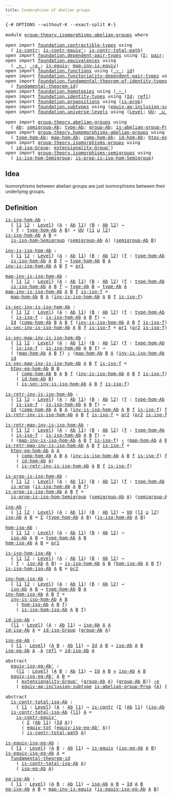```yaml
---
title: Isomorphisms of abelian groups
---
```


<pre class="Agda"><a id="56" class="Symbol">{-#</a> <a id="60" class="Keyword">OPTIONS</a> <a id="68" class="Pragma">--without-K</a> <a id="80" class="Pragma">--exact-split</a> <a id="94" class="Symbol">#-}</a>

<a id="99" class="Keyword">module</a> <a id="106" href="group-theory.isomorphisms-abelian-groups.html" class="Module">group-theory.isomorphisms-abelian-groups</a> <a id="147" class="Keyword">where</a>

<a id="154" class="Keyword">open</a> <a id="159" class="Keyword">import</a> <a id="166" href="foundation.contractible-types.html" class="Module">foundation.contractible-types</a> <a id="196" class="Keyword">using</a>
  <a id="204" class="Symbol">(</a> <a id="206" href="foundation-core.contractible-types.html#1006" class="Function">is-contr</a><a id="214" class="Symbol">;</a> <a id="216" href="foundation-core.contractible-types.html#3813" class="Function">is-contr-equiv&#39;</a><a id="231" class="Symbol">;</a> <a id="233" href="foundation-core.contractible-types.html#2046" class="Function">is-contr-total-path</a><a id="252" class="Symbol">)</a>
<a id="254" class="Keyword">open</a> <a id="259" class="Keyword">import</a> <a id="266" href="foundation.dependent-pair-types.html" class="Module">foundation.dependent-pair-types</a> <a id="298" class="Keyword">using</a> <a id="304" class="Symbol">(</a><a id="305" href="foundation-core.dependent-pair-types.html#515" class="Record">Σ</a><a id="306" class="Symbol">;</a> <a id="308" href="foundation-core.dependent-pair-types.html#588" class="InductiveConstructor">pair</a><a id="312" class="Symbol">;</a> <a id="314" href="foundation-core.dependent-pair-types.html#605" class="Field">pr1</a><a id="317" class="Symbol">;</a> <a id="319" href="foundation-core.dependent-pair-types.html#617" class="Field">pr2</a><a id="322" class="Symbol">)</a>
<a id="324" class="Keyword">open</a> <a id="329" class="Keyword">import</a> <a id="336" href="foundation.equivalences.html" class="Module">foundation.equivalences</a> <a id="360" class="Keyword">using</a>
  <a id="368" class="Symbol">(</a> <a id="370" href="foundation-core.equivalences.html#1621" class="Function Operator">_≃_</a><a id="373" class="Symbol">;</a> <a id="375" href="foundation-core.equivalences.html#7869" class="Function Operator">_∘e_</a><a id="379" class="Symbol">;</a> <a id="381" href="foundation-core.equivalences.html#1556" class="Function">is-equiv</a><a id="389" class="Symbol">;</a> <a id="391" href="foundation-core.equivalences.html#4187" class="Function">map-inv-is-equiv</a><a id="407" class="Symbol">)</a>
<a id="409" class="Keyword">open</a> <a id="414" class="Keyword">import</a> <a id="421" href="foundation.functions.html" class="Module">foundation.functions</a> <a id="442" class="Keyword">using</a> <a id="448" class="Symbol">(</a><a id="449" href="foundation-core.functions.html#420" class="Function Operator">_∘_</a><a id="452" class="Symbol">;</a> <a id="454" href="foundation-core.functions.html#322" class="Function">id</a><a id="456" class="Symbol">)</a>
<a id="458" class="Keyword">open</a> <a id="463" class="Keyword">import</a> <a id="470" href="foundation.functoriality-dependent-pair-types.html" class="Module">foundation.functoriality-dependent-pair-types</a> <a id="516" class="Keyword">using</a> <a id="522" class="Symbol">(</a><a id="523" href="foundation-core.functoriality-dependent-pair-types.html#7267" class="Function">equiv-tot</a><a id="532" class="Symbol">)</a>
<a id="534" class="Keyword">open</a> <a id="539" class="Keyword">import</a> <a id="546" href="foundation.fundamental-theorem-of-identity-types.html" class="Module">foundation.fundamental-theorem-of-identity-types</a> <a id="595" class="Keyword">using</a>
  <a id="603" class="Symbol">(</a> <a id="605" href="foundation-core.fundamental-theorem-of-identity-types.html#1894" class="Function">fundamental-theorem-id</a><a id="627" class="Symbol">)</a>
<a id="629" class="Keyword">open</a> <a id="634" class="Keyword">import</a> <a id="641" href="foundation.homotopies.html" class="Module">foundation.homotopies</a> <a id="663" class="Keyword">using</a> <a id="669" class="Symbol">(</a><a id="670" href="foundation-core.homotopies.html#1249" class="Function Operator">_~_</a><a id="673" class="Symbol">)</a>
<a id="675" class="Keyword">open</a> <a id="680" class="Keyword">import</a> <a id="687" href="foundation.identity-types.html" class="Module">foundation.identity-types</a> <a id="713" class="Keyword">using</a> <a id="719" class="Symbol">(</a><a id="720" href="foundation-core.identity-types.html#1767" class="Datatype">Id</a><a id="722" class="Symbol">;</a> <a id="724" href="foundation-core.identity-types.html#1820" class="InductiveConstructor">refl</a><a id="728" class="Symbol">)</a>
<a id="730" class="Keyword">open</a> <a id="735" class="Keyword">import</a> <a id="742" href="foundation.propositions.html" class="Module">foundation.propositions</a> <a id="766" class="Keyword">using</a> <a id="772" class="Symbol">(</a><a id="773" href="foundation-core.propositions.html#1309" class="Function">is-prop</a><a id="780" class="Symbol">)</a>
<a id="782" class="Keyword">open</a> <a id="787" class="Keyword">import</a> <a id="794" href="foundation.subtypes.html" class="Module">foundation.subtypes</a> <a id="814" class="Keyword">using</a> <a id="820" class="Symbol">(</a><a id="821" href="foundation-core.subtypes.html#4122" class="Function">equiv-ap-inclusion-subtype</a><a id="847" class="Symbol">)</a>
<a id="849" class="Keyword">open</a> <a id="854" class="Keyword">import</a> <a id="861" href="foundation.universe-levels.html" class="Module">foundation.universe-levels</a> <a id="888" class="Keyword">using</a> <a id="894" class="Symbol">(</a><a id="895" href="Agda.Primitive.html#597" class="Postulate">Level</a><a id="900" class="Symbol">;</a> <a id="902" href="foundation-core.universe-levels.html#235" class="Primitive">UU</a><a id="904" class="Symbol">;</a> <a id="906" href="Agda.Primitive.html#810" class="Primitive Operator">_⊔_</a><a id="909" class="Symbol">)</a>

<a id="912" class="Keyword">open</a> <a id="917" class="Keyword">import</a> <a id="924" href="group-theory.abelian-groups.html" class="Module">group-theory.abelian-groups</a> <a id="952" class="Keyword">using</a>
  <a id="960" class="Symbol">(</a> <a id="962" href="group-theory.abelian-groups.html#2476" class="Function">Ab</a><a id="964" class="Symbol">;</a> <a id="966" href="group-theory.abelian-groups.html#3610" class="Function">semigroup-Ab</a><a id="978" class="Symbol">;</a> <a id="980" href="group-theory.abelian-groups.html#2690" class="Function">type-Ab</a><a id="987" class="Symbol">;</a> <a id="989" href="group-theory.abelian-groups.html#2544" class="Function">group-Ab</a><a id="997" class="Symbol">;</a> <a id="999" href="group-theory.abelian-groups.html#1971" class="Function">is-abelian-group-Prop</a><a id="1020" class="Symbol">)</a>
<a id="1022" class="Keyword">open</a> <a id="1027" class="Keyword">import</a> <a id="1034" href="group-theory.homomorphisms-abelian-groups.html" class="Module">group-theory.homomorphisms-abelian-groups</a> <a id="1076" class="Keyword">using</a>
  <a id="1084" class="Symbol">(</a> <a id="1086" href="group-theory.homomorphisms-abelian-groups.html#1796" class="Function">type-hom-Ab</a><a id="1097" class="Symbol">;</a> <a id="1099" href="group-theory.homomorphisms-abelian-groups.html#1883" class="Function">map-hom-Ab</a><a id="1109" class="Symbol">;</a> <a id="1111" href="group-theory.homomorphisms-abelian-groups.html#4329" class="Function">comp-hom-Ab</a><a id="1122" class="Symbol">;</a> <a id="1124" href="group-theory.homomorphisms-abelian-groups.html#4173" class="Function">id-hom-Ab</a><a id="1133" class="Symbol">;</a> <a id="1135" href="group-theory.homomorphisms-abelian-groups.html#3176" class="Function">htpy-eq-hom-Ab</a><a id="1149" class="Symbol">)</a>
<a id="1151" class="Keyword">open</a> <a id="1156" class="Keyword">import</a> <a id="1163" href="group-theory.isomorphisms-groups.html" class="Module">group-theory.isomorphisms-groups</a> <a id="1196" class="Keyword">using</a>
  <a id="1204" class="Symbol">(</a> <a id="1206" href="group-theory.isomorphisms-groups.html#2660" class="Function">id-iso-Group</a><a id="1218" class="Symbol">;</a> <a id="1220" href="group-theory.isomorphisms-groups.html#3049" class="Function">extensionality-Group&#39;</a><a id="1241" class="Symbol">)</a>
<a id="1243" class="Keyword">open</a> <a id="1248" class="Keyword">import</a> <a id="1255" href="group-theory.isomorphisms-semigroups.html" class="Module">group-theory.isomorphisms-semigroups</a> <a id="1292" class="Keyword">using</a>
  <a id="1300" class="Symbol">(</a> <a id="1302" href="group-theory.isomorphisms-semigroups.html#1996" class="Function">is-iso-hom-Semigroup</a><a id="1322" class="Symbol">;</a> <a id="1324" href="group-theory.isomorphisms-semigroups.html#3633" class="Function">is-prop-is-iso-hom-Semigroup</a><a id="1352" class="Symbol">)</a>
</pre>
## Idea

Isomorphisms between abelian groups are just isomorphisms between their underlying groups.

## Definition

<pre class="Agda"><a id="is-iso-hom-Ab"></a><a id="1483" href="group-theory.isomorphisms-abelian-groups.html#1483" class="Function">is-iso-hom-Ab</a> <a id="1497" class="Symbol">:</a>
  <a id="1501" class="Symbol">{</a> <a id="1503" href="group-theory.isomorphisms-abelian-groups.html#1503" class="Bound">l1</a> <a id="1506" href="group-theory.isomorphisms-abelian-groups.html#1506" class="Bound">l2</a> <a id="1509" class="Symbol">:</a> <a id="1511" href="Agda.Primitive.html#597" class="Postulate">Level</a><a id="1516" class="Symbol">}</a> <a id="1518" class="Symbol">(</a><a id="1519" href="group-theory.isomorphisms-abelian-groups.html#1519" class="Bound">A</a> <a id="1521" class="Symbol">:</a> <a id="1523" href="group-theory.abelian-groups.html#2476" class="Function">Ab</a> <a id="1526" href="group-theory.isomorphisms-abelian-groups.html#1503" class="Bound">l1</a><a id="1528" class="Symbol">)</a> <a id="1530" class="Symbol">(</a><a id="1531" href="group-theory.isomorphisms-abelian-groups.html#1531" class="Bound">B</a> <a id="1533" class="Symbol">:</a> <a id="1535" href="group-theory.abelian-groups.html#2476" class="Function">Ab</a> <a id="1538" href="group-theory.isomorphisms-abelian-groups.html#1506" class="Bound">l2</a><a id="1540" class="Symbol">)</a> <a id="1542" class="Symbol">→</a>
  <a id="1546" class="Symbol">(</a> <a id="1548" href="group-theory.isomorphisms-abelian-groups.html#1548" class="Bound">f</a> <a id="1550" class="Symbol">:</a> <a id="1552" href="group-theory.homomorphisms-abelian-groups.html#1796" class="Function">type-hom-Ab</a> <a id="1564" href="group-theory.isomorphisms-abelian-groups.html#1519" class="Bound">A</a> <a id="1566" href="group-theory.isomorphisms-abelian-groups.html#1531" class="Bound">B</a><a id="1567" class="Symbol">)</a> <a id="1569" class="Symbol">→</a> <a id="1571" href="foundation-core.universe-levels.html#235" class="Primitive">UU</a> <a id="1574" class="Symbol">(</a><a id="1575" href="group-theory.isomorphisms-abelian-groups.html#1503" class="Bound">l1</a> <a id="1578" href="Agda.Primitive.html#810" class="Primitive Operator">⊔</a> <a id="1580" href="group-theory.isomorphisms-abelian-groups.html#1506" class="Bound">l2</a><a id="1582" class="Symbol">)</a>
<a id="1584" href="group-theory.isomorphisms-abelian-groups.html#1483" class="Function">is-iso-hom-Ab</a> <a id="1598" href="group-theory.isomorphisms-abelian-groups.html#1598" class="Bound">A</a> <a id="1600" href="group-theory.isomorphisms-abelian-groups.html#1600" class="Bound">B</a> <a id="1602" class="Symbol">=</a>
  <a id="1606" href="group-theory.isomorphisms-semigroups.html#1996" class="Function">is-iso-hom-Semigroup</a> <a id="1627" class="Symbol">(</a><a id="1628" href="group-theory.abelian-groups.html#3610" class="Function">semigroup-Ab</a> <a id="1641" href="group-theory.isomorphisms-abelian-groups.html#1598" class="Bound">A</a><a id="1642" class="Symbol">)</a> <a id="1644" class="Symbol">(</a><a id="1645" href="group-theory.abelian-groups.html#3610" class="Function">semigroup-Ab</a> <a id="1658" href="group-theory.isomorphisms-abelian-groups.html#1600" class="Bound">B</a><a id="1659" class="Symbol">)</a>

<a id="inv-is-iso-hom-Ab"></a><a id="1662" href="group-theory.isomorphisms-abelian-groups.html#1662" class="Function">inv-is-iso-hom-Ab</a> <a id="1680" class="Symbol">:</a>
  <a id="1684" class="Symbol">{</a> <a id="1686" href="group-theory.isomorphisms-abelian-groups.html#1686" class="Bound">l1</a> <a id="1689" href="group-theory.isomorphisms-abelian-groups.html#1689" class="Bound">l2</a> <a id="1692" class="Symbol">:</a> <a id="1694" href="Agda.Primitive.html#597" class="Postulate">Level</a><a id="1699" class="Symbol">}</a> <a id="1701" class="Symbol">(</a><a id="1702" href="group-theory.isomorphisms-abelian-groups.html#1702" class="Bound">A</a> <a id="1704" class="Symbol">:</a> <a id="1706" href="group-theory.abelian-groups.html#2476" class="Function">Ab</a> <a id="1709" href="group-theory.isomorphisms-abelian-groups.html#1686" class="Bound">l1</a><a id="1711" class="Symbol">)</a> <a id="1713" class="Symbol">(</a><a id="1714" href="group-theory.isomorphisms-abelian-groups.html#1714" class="Bound">B</a> <a id="1716" class="Symbol">:</a> <a id="1718" href="group-theory.abelian-groups.html#2476" class="Function">Ab</a> <a id="1721" href="group-theory.isomorphisms-abelian-groups.html#1689" class="Bound">l2</a><a id="1723" class="Symbol">)</a> <a id="1725" class="Symbol">(</a><a id="1726" href="group-theory.isomorphisms-abelian-groups.html#1726" class="Bound">f</a> <a id="1728" class="Symbol">:</a> <a id="1730" href="group-theory.homomorphisms-abelian-groups.html#1796" class="Function">type-hom-Ab</a> <a id="1742" href="group-theory.isomorphisms-abelian-groups.html#1702" class="Bound">A</a> <a id="1744" href="group-theory.isomorphisms-abelian-groups.html#1714" class="Bound">B</a><a id="1745" class="Symbol">)</a> <a id="1747" class="Symbol">→</a>
  <a id="1751" href="group-theory.isomorphisms-abelian-groups.html#1483" class="Function">is-iso-hom-Ab</a> <a id="1765" href="group-theory.isomorphisms-abelian-groups.html#1702" class="Bound">A</a> <a id="1767" href="group-theory.isomorphisms-abelian-groups.html#1714" class="Bound">B</a> <a id="1769" href="group-theory.isomorphisms-abelian-groups.html#1726" class="Bound">f</a> <a id="1771" class="Symbol">→</a> <a id="1773" href="group-theory.homomorphisms-abelian-groups.html#1796" class="Function">type-hom-Ab</a> <a id="1785" href="group-theory.isomorphisms-abelian-groups.html#1714" class="Bound">B</a> <a id="1787" href="group-theory.isomorphisms-abelian-groups.html#1702" class="Bound">A</a>
<a id="1789" href="group-theory.isomorphisms-abelian-groups.html#1662" class="Function">inv-is-iso-hom-Ab</a> <a id="1807" href="group-theory.isomorphisms-abelian-groups.html#1807" class="Bound">A</a> <a id="1809" href="group-theory.isomorphisms-abelian-groups.html#1809" class="Bound">B</a> <a id="1811" href="group-theory.isomorphisms-abelian-groups.html#1811" class="Bound">f</a> <a id="1813" class="Symbol">=</a> <a id="1815" href="foundation-core.dependent-pair-types.html#605" class="Field">pr1</a>

<a id="map-inv-is-iso-hom-Ab"></a><a id="1820" href="group-theory.isomorphisms-abelian-groups.html#1820" class="Function">map-inv-is-iso-hom-Ab</a> <a id="1842" class="Symbol">:</a>
  <a id="1846" class="Symbol">{</a> <a id="1848" href="group-theory.isomorphisms-abelian-groups.html#1848" class="Bound">l1</a> <a id="1851" href="group-theory.isomorphisms-abelian-groups.html#1851" class="Bound">l2</a> <a id="1854" class="Symbol">:</a> <a id="1856" href="Agda.Primitive.html#597" class="Postulate">Level</a><a id="1861" class="Symbol">}</a> <a id="1863" class="Symbol">(</a><a id="1864" href="group-theory.isomorphisms-abelian-groups.html#1864" class="Bound">A</a> <a id="1866" class="Symbol">:</a> <a id="1868" href="group-theory.abelian-groups.html#2476" class="Function">Ab</a> <a id="1871" href="group-theory.isomorphisms-abelian-groups.html#1848" class="Bound">l1</a><a id="1873" class="Symbol">)</a> <a id="1875" class="Symbol">(</a><a id="1876" href="group-theory.isomorphisms-abelian-groups.html#1876" class="Bound">B</a> <a id="1878" class="Symbol">:</a> <a id="1880" href="group-theory.abelian-groups.html#2476" class="Function">Ab</a> <a id="1883" href="group-theory.isomorphisms-abelian-groups.html#1851" class="Bound">l2</a><a id="1885" class="Symbol">)</a> <a id="1887" class="Symbol">(</a><a id="1888" href="group-theory.isomorphisms-abelian-groups.html#1888" class="Bound">f</a> <a id="1890" class="Symbol">:</a> <a id="1892" href="group-theory.homomorphisms-abelian-groups.html#1796" class="Function">type-hom-Ab</a> <a id="1904" href="group-theory.isomorphisms-abelian-groups.html#1864" class="Bound">A</a> <a id="1906" href="group-theory.isomorphisms-abelian-groups.html#1876" class="Bound">B</a><a id="1907" class="Symbol">)</a> <a id="1909" class="Symbol">→</a>
  <a id="1913" href="group-theory.isomorphisms-abelian-groups.html#1483" class="Function">is-iso-hom-Ab</a> <a id="1927" href="group-theory.isomorphisms-abelian-groups.html#1864" class="Bound">A</a> <a id="1929" href="group-theory.isomorphisms-abelian-groups.html#1876" class="Bound">B</a> <a id="1931" href="group-theory.isomorphisms-abelian-groups.html#1888" class="Bound">f</a> <a id="1933" class="Symbol">→</a> <a id="1935" href="group-theory.abelian-groups.html#2690" class="Function">type-Ab</a> <a id="1943" href="group-theory.isomorphisms-abelian-groups.html#1876" class="Bound">B</a> <a id="1945" class="Symbol">→</a> <a id="1947" href="group-theory.abelian-groups.html#2690" class="Function">type-Ab</a> <a id="1955" href="group-theory.isomorphisms-abelian-groups.html#1864" class="Bound">A</a>
<a id="1957" href="group-theory.isomorphisms-abelian-groups.html#1820" class="Function">map-inv-is-iso-hom-Ab</a> <a id="1979" href="group-theory.isomorphisms-abelian-groups.html#1979" class="Bound">A</a> <a id="1981" href="group-theory.isomorphisms-abelian-groups.html#1981" class="Bound">B</a> <a id="1983" href="group-theory.isomorphisms-abelian-groups.html#1983" class="Bound">f</a> <a id="1985" href="group-theory.isomorphisms-abelian-groups.html#1985" class="Bound">is-iso-f</a> <a id="1994" class="Symbol">=</a>
  <a id="1998" href="group-theory.homomorphisms-abelian-groups.html#1883" class="Function">map-hom-Ab</a> <a id="2009" href="group-theory.isomorphisms-abelian-groups.html#1981" class="Bound">B</a> <a id="2011" href="group-theory.isomorphisms-abelian-groups.html#1979" class="Bound">A</a> <a id="2013" class="Symbol">(</a><a id="2014" href="group-theory.isomorphisms-abelian-groups.html#1662" class="Function">inv-is-iso-hom-Ab</a> <a id="2032" href="group-theory.isomorphisms-abelian-groups.html#1979" class="Bound">A</a> <a id="2034" href="group-theory.isomorphisms-abelian-groups.html#1981" class="Bound">B</a> <a id="2036" href="group-theory.isomorphisms-abelian-groups.html#1983" class="Bound">f</a> <a id="2038" href="group-theory.isomorphisms-abelian-groups.html#1985" class="Bound">is-iso-f</a><a id="2046" class="Symbol">)</a>

<a id="is-sec-inv-is-iso-hom-Ab"></a><a id="2049" href="group-theory.isomorphisms-abelian-groups.html#2049" class="Function">is-sec-inv-is-iso-hom-Ab</a> <a id="2074" class="Symbol">:</a>
  <a id="2078" class="Symbol">{</a> <a id="2080" href="group-theory.isomorphisms-abelian-groups.html#2080" class="Bound">l1</a> <a id="2083" href="group-theory.isomorphisms-abelian-groups.html#2083" class="Bound">l2</a> <a id="2086" class="Symbol">:</a> <a id="2088" href="Agda.Primitive.html#597" class="Postulate">Level</a><a id="2093" class="Symbol">}</a> <a id="2095" class="Symbol">(</a><a id="2096" href="group-theory.isomorphisms-abelian-groups.html#2096" class="Bound">A</a> <a id="2098" class="Symbol">:</a> <a id="2100" href="group-theory.abelian-groups.html#2476" class="Function">Ab</a> <a id="2103" href="group-theory.isomorphisms-abelian-groups.html#2080" class="Bound">l1</a><a id="2105" class="Symbol">)</a> <a id="2107" class="Symbol">(</a><a id="2108" href="group-theory.isomorphisms-abelian-groups.html#2108" class="Bound">B</a> <a id="2110" class="Symbol">:</a> <a id="2112" href="group-theory.abelian-groups.html#2476" class="Function">Ab</a> <a id="2115" href="group-theory.isomorphisms-abelian-groups.html#2083" class="Bound">l2</a><a id="2117" class="Symbol">)</a> <a id="2119" class="Symbol">(</a><a id="2120" href="group-theory.isomorphisms-abelian-groups.html#2120" class="Bound">f</a> <a id="2122" class="Symbol">:</a> <a id="2124" href="group-theory.homomorphisms-abelian-groups.html#1796" class="Function">type-hom-Ab</a> <a id="2136" href="group-theory.isomorphisms-abelian-groups.html#2096" class="Bound">A</a> <a id="2138" href="group-theory.isomorphisms-abelian-groups.html#2108" class="Bound">B</a><a id="2139" class="Symbol">)</a> <a id="2141" class="Symbol">→</a>
  <a id="2145" class="Symbol">(</a> <a id="2147" href="group-theory.isomorphisms-abelian-groups.html#2147" class="Bound">is-iso-f</a> <a id="2156" class="Symbol">:</a> <a id="2158" href="group-theory.isomorphisms-abelian-groups.html#1483" class="Function">is-iso-hom-Ab</a> <a id="2172" href="group-theory.isomorphisms-abelian-groups.html#2096" class="Bound">A</a> <a id="2174" href="group-theory.isomorphisms-abelian-groups.html#2108" class="Bound">B</a> <a id="2176" href="group-theory.isomorphisms-abelian-groups.html#2120" class="Bound">f</a><a id="2177" class="Symbol">)</a> <a id="2179" class="Symbol">→</a>
  <a id="2183" href="foundation-core.identity-types.html#1767" class="Datatype">Id</a> <a id="2186" class="Symbol">(</a><a id="2187" href="group-theory.homomorphisms-abelian-groups.html#4329" class="Function">comp-hom-Ab</a> <a id="2199" href="group-theory.isomorphisms-abelian-groups.html#2108" class="Bound">B</a> <a id="2201" href="group-theory.isomorphisms-abelian-groups.html#2096" class="Bound">A</a> <a id="2203" href="group-theory.isomorphisms-abelian-groups.html#2108" class="Bound">B</a> <a id="2205" href="group-theory.isomorphisms-abelian-groups.html#2120" class="Bound">f</a> <a id="2207" class="Symbol">(</a><a id="2208" href="group-theory.isomorphisms-abelian-groups.html#1662" class="Function">inv-is-iso-hom-Ab</a> <a id="2226" href="group-theory.isomorphisms-abelian-groups.html#2096" class="Bound">A</a> <a id="2228" href="group-theory.isomorphisms-abelian-groups.html#2108" class="Bound">B</a> <a id="2230" href="group-theory.isomorphisms-abelian-groups.html#2120" class="Bound">f</a> <a id="2232" href="group-theory.isomorphisms-abelian-groups.html#2147" class="Bound">is-iso-f</a><a id="2240" class="Symbol">))</a> <a id="2243" class="Symbol">(</a><a id="2244" href="group-theory.homomorphisms-abelian-groups.html#4173" class="Function">id-hom-Ab</a> <a id="2254" href="group-theory.isomorphisms-abelian-groups.html#2108" class="Bound">B</a><a id="2255" class="Symbol">)</a>
<a id="2257" href="group-theory.isomorphisms-abelian-groups.html#2049" class="Function">is-sec-inv-is-iso-hom-Ab</a> <a id="2282" href="group-theory.isomorphisms-abelian-groups.html#2282" class="Bound">A</a> <a id="2284" href="group-theory.isomorphisms-abelian-groups.html#2284" class="Bound">B</a> <a id="2286" href="group-theory.isomorphisms-abelian-groups.html#2286" class="Bound">f</a> <a id="2288" href="group-theory.isomorphisms-abelian-groups.html#2288" class="Bound">is-iso-f</a> <a id="2297" class="Symbol">=</a> <a id="2299" href="foundation-core.dependent-pair-types.html#605" class="Field">pr1</a> <a id="2303" class="Symbol">(</a><a id="2304" href="foundation-core.dependent-pair-types.html#617" class="Field">pr2</a> <a id="2308" href="group-theory.isomorphisms-abelian-groups.html#2288" class="Bound">is-iso-f</a><a id="2316" class="Symbol">)</a>

<a id="is-sec-map-inv-is-iso-hom-Ab"></a><a id="2319" href="group-theory.isomorphisms-abelian-groups.html#2319" class="Function">is-sec-map-inv-is-iso-hom-Ab</a> <a id="2348" class="Symbol">:</a>
  <a id="2352" class="Symbol">{</a> <a id="2354" href="group-theory.isomorphisms-abelian-groups.html#2354" class="Bound">l1</a> <a id="2357" href="group-theory.isomorphisms-abelian-groups.html#2357" class="Bound">l2</a> <a id="2360" class="Symbol">:</a> <a id="2362" href="Agda.Primitive.html#597" class="Postulate">Level</a><a id="2367" class="Symbol">}</a> <a id="2369" class="Symbol">(</a><a id="2370" href="group-theory.isomorphisms-abelian-groups.html#2370" class="Bound">A</a> <a id="2372" class="Symbol">:</a> <a id="2374" href="group-theory.abelian-groups.html#2476" class="Function">Ab</a> <a id="2377" href="group-theory.isomorphisms-abelian-groups.html#2354" class="Bound">l1</a><a id="2379" class="Symbol">)</a> <a id="2381" class="Symbol">(</a><a id="2382" href="group-theory.isomorphisms-abelian-groups.html#2382" class="Bound">B</a> <a id="2384" class="Symbol">:</a> <a id="2386" href="group-theory.abelian-groups.html#2476" class="Function">Ab</a> <a id="2389" href="group-theory.isomorphisms-abelian-groups.html#2357" class="Bound">l2</a><a id="2391" class="Symbol">)</a> <a id="2393" class="Symbol">(</a><a id="2394" href="group-theory.isomorphisms-abelian-groups.html#2394" class="Bound">f</a> <a id="2396" class="Symbol">:</a> <a id="2398" href="group-theory.homomorphisms-abelian-groups.html#1796" class="Function">type-hom-Ab</a> <a id="2410" href="group-theory.isomorphisms-abelian-groups.html#2370" class="Bound">A</a> <a id="2412" href="group-theory.isomorphisms-abelian-groups.html#2382" class="Bound">B</a><a id="2413" class="Symbol">)</a> <a id="2415" class="Symbol">→</a>
  <a id="2419" class="Symbol">(</a> <a id="2421" href="group-theory.isomorphisms-abelian-groups.html#2421" class="Bound">is-iso-f</a> <a id="2430" class="Symbol">:</a> <a id="2432" href="group-theory.isomorphisms-abelian-groups.html#1483" class="Function">is-iso-hom-Ab</a> <a id="2446" href="group-theory.isomorphisms-abelian-groups.html#2370" class="Bound">A</a> <a id="2448" href="group-theory.isomorphisms-abelian-groups.html#2382" class="Bound">B</a> <a id="2450" href="group-theory.isomorphisms-abelian-groups.html#2394" class="Bound">f</a><a id="2451" class="Symbol">)</a> <a id="2453" class="Symbol">→</a>
  <a id="2457" class="Symbol">(</a> <a id="2459" class="Symbol">(</a><a id="2460" href="group-theory.homomorphisms-abelian-groups.html#1883" class="Function">map-hom-Ab</a> <a id="2471" href="group-theory.isomorphisms-abelian-groups.html#2370" class="Bound">A</a> <a id="2473" href="group-theory.isomorphisms-abelian-groups.html#2382" class="Bound">B</a> <a id="2475" href="group-theory.isomorphisms-abelian-groups.html#2394" class="Bound">f</a><a id="2476" class="Symbol">)</a> <a id="2478" href="foundation-core.functions.html#420" class="Function Operator">∘</a> <a id="2480" class="Symbol">(</a><a id="2481" href="group-theory.homomorphisms-abelian-groups.html#1883" class="Function">map-hom-Ab</a> <a id="2492" href="group-theory.isomorphisms-abelian-groups.html#2382" class="Bound">B</a> <a id="2494" href="group-theory.isomorphisms-abelian-groups.html#2370" class="Bound">A</a> <a id="2496" class="Symbol">(</a><a id="2497" href="group-theory.isomorphisms-abelian-groups.html#1662" class="Function">inv-is-iso-hom-Ab</a> <a id="2515" href="group-theory.isomorphisms-abelian-groups.html#2370" class="Bound">A</a> <a id="2517" href="group-theory.isomorphisms-abelian-groups.html#2382" class="Bound">B</a> <a id="2519" href="group-theory.isomorphisms-abelian-groups.html#2394" class="Bound">f</a> <a id="2521" href="group-theory.isomorphisms-abelian-groups.html#2421" class="Bound">is-iso-f</a><a id="2529" class="Symbol">)))</a> <a id="2533" href="foundation-core.homotopies.html#1249" class="Function Operator">~</a>
  <a id="2537" href="foundation-core.functions.html#322" class="Function">id</a>
<a id="2540" href="group-theory.isomorphisms-abelian-groups.html#2319" class="Function">is-sec-map-inv-is-iso-hom-Ab</a> <a id="2569" href="group-theory.isomorphisms-abelian-groups.html#2569" class="Bound">A</a> <a id="2571" href="group-theory.isomorphisms-abelian-groups.html#2571" class="Bound">B</a> <a id="2573" href="group-theory.isomorphisms-abelian-groups.html#2573" class="Bound">f</a> <a id="2575" href="group-theory.isomorphisms-abelian-groups.html#2575" class="Bound">is-iso-f</a> <a id="2584" class="Symbol">=</a>
  <a id="2588" href="group-theory.homomorphisms-abelian-groups.html#3176" class="Function">htpy-eq-hom-Ab</a> <a id="2603" href="group-theory.isomorphisms-abelian-groups.html#2571" class="Bound">B</a> <a id="2605" href="group-theory.isomorphisms-abelian-groups.html#2571" class="Bound">B</a>
    <a id="2611" class="Symbol">(</a> <a id="2613" href="group-theory.homomorphisms-abelian-groups.html#4329" class="Function">comp-hom-Ab</a> <a id="2625" href="group-theory.isomorphisms-abelian-groups.html#2571" class="Bound">B</a> <a id="2627" href="group-theory.isomorphisms-abelian-groups.html#2569" class="Bound">A</a> <a id="2629" href="group-theory.isomorphisms-abelian-groups.html#2571" class="Bound">B</a> <a id="2631" href="group-theory.isomorphisms-abelian-groups.html#2573" class="Bound">f</a> <a id="2633" class="Symbol">(</a><a id="2634" href="group-theory.isomorphisms-abelian-groups.html#1662" class="Function">inv-is-iso-hom-Ab</a> <a id="2652" href="group-theory.isomorphisms-abelian-groups.html#2569" class="Bound">A</a> <a id="2654" href="group-theory.isomorphisms-abelian-groups.html#2571" class="Bound">B</a> <a id="2656" href="group-theory.isomorphisms-abelian-groups.html#2573" class="Bound">f</a> <a id="2658" href="group-theory.isomorphisms-abelian-groups.html#2575" class="Bound">is-iso-f</a><a id="2666" class="Symbol">))</a>
    <a id="2673" class="Symbol">(</a> <a id="2675" href="group-theory.homomorphisms-abelian-groups.html#4173" class="Function">id-hom-Ab</a> <a id="2685" href="group-theory.isomorphisms-abelian-groups.html#2571" class="Bound">B</a><a id="2686" class="Symbol">)</a>
    <a id="2692" class="Symbol">(</a> <a id="2694" href="group-theory.isomorphisms-abelian-groups.html#2049" class="Function">is-sec-inv-is-iso-hom-Ab</a> <a id="2719" href="group-theory.isomorphisms-abelian-groups.html#2569" class="Bound">A</a> <a id="2721" href="group-theory.isomorphisms-abelian-groups.html#2571" class="Bound">B</a> <a id="2723" href="group-theory.isomorphisms-abelian-groups.html#2573" class="Bound">f</a> <a id="2725" href="group-theory.isomorphisms-abelian-groups.html#2575" class="Bound">is-iso-f</a><a id="2733" class="Symbol">)</a>

<a id="is-retr-inv-is-iso-hom-Ab"></a><a id="2736" href="group-theory.isomorphisms-abelian-groups.html#2736" class="Function">is-retr-inv-is-iso-hom-Ab</a> <a id="2762" class="Symbol">:</a>
  <a id="2766" class="Symbol">{</a> <a id="2768" href="group-theory.isomorphisms-abelian-groups.html#2768" class="Bound">l1</a> <a id="2771" href="group-theory.isomorphisms-abelian-groups.html#2771" class="Bound">l2</a> <a id="2774" class="Symbol">:</a> <a id="2776" href="Agda.Primitive.html#597" class="Postulate">Level</a><a id="2781" class="Symbol">}</a> <a id="2783" class="Symbol">(</a><a id="2784" href="group-theory.isomorphisms-abelian-groups.html#2784" class="Bound">A</a> <a id="2786" class="Symbol">:</a> <a id="2788" href="group-theory.abelian-groups.html#2476" class="Function">Ab</a> <a id="2791" href="group-theory.isomorphisms-abelian-groups.html#2768" class="Bound">l1</a><a id="2793" class="Symbol">)</a> <a id="2795" class="Symbol">(</a><a id="2796" href="group-theory.isomorphisms-abelian-groups.html#2796" class="Bound">B</a> <a id="2798" class="Symbol">:</a> <a id="2800" href="group-theory.abelian-groups.html#2476" class="Function">Ab</a> <a id="2803" href="group-theory.isomorphisms-abelian-groups.html#2771" class="Bound">l2</a><a id="2805" class="Symbol">)</a> <a id="2807" class="Symbol">(</a><a id="2808" href="group-theory.isomorphisms-abelian-groups.html#2808" class="Bound">f</a> <a id="2810" class="Symbol">:</a> <a id="2812" href="group-theory.homomorphisms-abelian-groups.html#1796" class="Function">type-hom-Ab</a> <a id="2824" href="group-theory.isomorphisms-abelian-groups.html#2784" class="Bound">A</a> <a id="2826" href="group-theory.isomorphisms-abelian-groups.html#2796" class="Bound">B</a><a id="2827" class="Symbol">)</a> <a id="2829" class="Symbol">→</a>
  <a id="2833" class="Symbol">(</a> <a id="2835" href="group-theory.isomorphisms-abelian-groups.html#2835" class="Bound">is-iso-f</a> <a id="2844" class="Symbol">:</a> <a id="2846" href="group-theory.isomorphisms-abelian-groups.html#1483" class="Function">is-iso-hom-Ab</a> <a id="2860" href="group-theory.isomorphisms-abelian-groups.html#2784" class="Bound">A</a> <a id="2862" href="group-theory.isomorphisms-abelian-groups.html#2796" class="Bound">B</a> <a id="2864" href="group-theory.isomorphisms-abelian-groups.html#2808" class="Bound">f</a><a id="2865" class="Symbol">)</a> <a id="2867" class="Symbol">→</a>
  <a id="2871" href="foundation-core.identity-types.html#1767" class="Datatype">Id</a> <a id="2874" class="Symbol">(</a><a id="2875" href="group-theory.homomorphisms-abelian-groups.html#4329" class="Function">comp-hom-Ab</a> <a id="2887" href="group-theory.isomorphisms-abelian-groups.html#2784" class="Bound">A</a> <a id="2889" href="group-theory.isomorphisms-abelian-groups.html#2796" class="Bound">B</a> <a id="2891" href="group-theory.isomorphisms-abelian-groups.html#2784" class="Bound">A</a> <a id="2893" class="Symbol">(</a><a id="2894" href="group-theory.isomorphisms-abelian-groups.html#1662" class="Function">inv-is-iso-hom-Ab</a> <a id="2912" href="group-theory.isomorphisms-abelian-groups.html#2784" class="Bound">A</a> <a id="2914" href="group-theory.isomorphisms-abelian-groups.html#2796" class="Bound">B</a> <a id="2916" href="group-theory.isomorphisms-abelian-groups.html#2808" class="Bound">f</a> <a id="2918" href="group-theory.isomorphisms-abelian-groups.html#2835" class="Bound">is-iso-f</a><a id="2926" class="Symbol">)</a> <a id="2928" href="group-theory.isomorphisms-abelian-groups.html#2808" class="Bound">f</a><a id="2929" class="Symbol">)</a> <a id="2931" class="Symbol">(</a><a id="2932" href="group-theory.homomorphisms-abelian-groups.html#4173" class="Function">id-hom-Ab</a> <a id="2942" href="group-theory.isomorphisms-abelian-groups.html#2784" class="Bound">A</a><a id="2943" class="Symbol">)</a>
<a id="2945" href="group-theory.isomorphisms-abelian-groups.html#2736" class="Function">is-retr-inv-is-iso-hom-Ab</a> <a id="2971" href="group-theory.isomorphisms-abelian-groups.html#2971" class="Bound">A</a> <a id="2973" href="group-theory.isomorphisms-abelian-groups.html#2973" class="Bound">B</a> <a id="2975" href="group-theory.isomorphisms-abelian-groups.html#2975" class="Bound">f</a> <a id="2977" href="group-theory.isomorphisms-abelian-groups.html#2977" class="Bound">is-iso-f</a> <a id="2986" class="Symbol">=</a> <a id="2988" href="foundation-core.dependent-pair-types.html#617" class="Field">pr2</a> <a id="2992" class="Symbol">(</a><a id="2993" href="foundation-core.dependent-pair-types.html#617" class="Field">pr2</a> <a id="2997" href="group-theory.isomorphisms-abelian-groups.html#2977" class="Bound">is-iso-f</a><a id="3005" class="Symbol">)</a>

<a id="is-retr-map-inv-is-iso-hom-Ab"></a><a id="3008" href="group-theory.isomorphisms-abelian-groups.html#3008" class="Function">is-retr-map-inv-is-iso-hom-Ab</a> <a id="3038" class="Symbol">:</a>
  <a id="3042" class="Symbol">{</a> <a id="3044" href="group-theory.isomorphisms-abelian-groups.html#3044" class="Bound">l1</a> <a id="3047" href="group-theory.isomorphisms-abelian-groups.html#3047" class="Bound">l2</a> <a id="3050" class="Symbol">:</a> <a id="3052" href="Agda.Primitive.html#597" class="Postulate">Level</a><a id="3057" class="Symbol">}</a> <a id="3059" class="Symbol">(</a><a id="3060" href="group-theory.isomorphisms-abelian-groups.html#3060" class="Bound">A</a> <a id="3062" class="Symbol">:</a> <a id="3064" href="group-theory.abelian-groups.html#2476" class="Function">Ab</a> <a id="3067" href="group-theory.isomorphisms-abelian-groups.html#3044" class="Bound">l1</a><a id="3069" class="Symbol">)</a> <a id="3071" class="Symbol">(</a><a id="3072" href="group-theory.isomorphisms-abelian-groups.html#3072" class="Bound">B</a> <a id="3074" class="Symbol">:</a> <a id="3076" href="group-theory.abelian-groups.html#2476" class="Function">Ab</a> <a id="3079" href="group-theory.isomorphisms-abelian-groups.html#3047" class="Bound">l2</a><a id="3081" class="Symbol">)</a> <a id="3083" class="Symbol">(</a><a id="3084" href="group-theory.isomorphisms-abelian-groups.html#3084" class="Bound">f</a> <a id="3086" class="Symbol">:</a> <a id="3088" href="group-theory.homomorphisms-abelian-groups.html#1796" class="Function">type-hom-Ab</a> <a id="3100" href="group-theory.isomorphisms-abelian-groups.html#3060" class="Bound">A</a> <a id="3102" href="group-theory.isomorphisms-abelian-groups.html#3072" class="Bound">B</a><a id="3103" class="Symbol">)</a> <a id="3105" class="Symbol">→</a>
  <a id="3109" class="Symbol">(</a> <a id="3111" href="group-theory.isomorphisms-abelian-groups.html#3111" class="Bound">is-iso-f</a> <a id="3120" class="Symbol">:</a> <a id="3122" href="group-theory.isomorphisms-abelian-groups.html#1483" class="Function">is-iso-hom-Ab</a> <a id="3136" href="group-theory.isomorphisms-abelian-groups.html#3060" class="Bound">A</a> <a id="3138" href="group-theory.isomorphisms-abelian-groups.html#3072" class="Bound">B</a> <a id="3140" href="group-theory.isomorphisms-abelian-groups.html#3084" class="Bound">f</a><a id="3141" class="Symbol">)</a> <a id="3143" class="Symbol">→</a>
  <a id="3147" class="Symbol">(</a> <a id="3149" class="Symbol">(</a><a id="3150" href="group-theory.isomorphisms-abelian-groups.html#1820" class="Function">map-inv-is-iso-hom-Ab</a> <a id="3172" href="group-theory.isomorphisms-abelian-groups.html#3060" class="Bound">A</a> <a id="3174" href="group-theory.isomorphisms-abelian-groups.html#3072" class="Bound">B</a> <a id="3176" href="group-theory.isomorphisms-abelian-groups.html#3084" class="Bound">f</a> <a id="3178" href="group-theory.isomorphisms-abelian-groups.html#3111" class="Bound">is-iso-f</a><a id="3186" class="Symbol">)</a> <a id="3188" href="foundation-core.functions.html#420" class="Function Operator">∘</a> <a id="3190" class="Symbol">(</a><a id="3191" href="group-theory.homomorphisms-abelian-groups.html#1883" class="Function">map-hom-Ab</a> <a id="3202" href="group-theory.isomorphisms-abelian-groups.html#3060" class="Bound">A</a> <a id="3204" href="group-theory.isomorphisms-abelian-groups.html#3072" class="Bound">B</a> <a id="3206" href="group-theory.isomorphisms-abelian-groups.html#3084" class="Bound">f</a><a id="3207" class="Symbol">))</a> <a id="3210" href="foundation-core.homotopies.html#1249" class="Function Operator">~</a> <a id="3212" href="foundation-core.functions.html#322" class="Function">id</a>
<a id="3215" href="group-theory.isomorphisms-abelian-groups.html#3008" class="Function">is-retr-map-inv-is-iso-hom-Ab</a> <a id="3245" href="group-theory.isomorphisms-abelian-groups.html#3245" class="Bound">A</a> <a id="3247" href="group-theory.isomorphisms-abelian-groups.html#3247" class="Bound">B</a> <a id="3249" href="group-theory.isomorphisms-abelian-groups.html#3249" class="Bound">f</a> <a id="3251" href="group-theory.isomorphisms-abelian-groups.html#3251" class="Bound">is-iso-f</a> <a id="3260" class="Symbol">=</a>
  <a id="3264" href="group-theory.homomorphisms-abelian-groups.html#3176" class="Function">htpy-eq-hom-Ab</a> <a id="3279" href="group-theory.isomorphisms-abelian-groups.html#3245" class="Bound">A</a> <a id="3281" href="group-theory.isomorphisms-abelian-groups.html#3245" class="Bound">A</a>
    <a id="3287" class="Symbol">(</a> <a id="3289" href="group-theory.homomorphisms-abelian-groups.html#4329" class="Function">comp-hom-Ab</a> <a id="3301" href="group-theory.isomorphisms-abelian-groups.html#3245" class="Bound">A</a> <a id="3303" href="group-theory.isomorphisms-abelian-groups.html#3247" class="Bound">B</a> <a id="3305" href="group-theory.isomorphisms-abelian-groups.html#3245" class="Bound">A</a> <a id="3307" class="Symbol">(</a><a id="3308" href="group-theory.isomorphisms-abelian-groups.html#1662" class="Function">inv-is-iso-hom-Ab</a> <a id="3326" href="group-theory.isomorphisms-abelian-groups.html#3245" class="Bound">A</a> <a id="3328" href="group-theory.isomorphisms-abelian-groups.html#3247" class="Bound">B</a> <a id="3330" href="group-theory.isomorphisms-abelian-groups.html#3249" class="Bound">f</a> <a id="3332" href="group-theory.isomorphisms-abelian-groups.html#3251" class="Bound">is-iso-f</a><a id="3340" class="Symbol">)</a> <a id="3342" href="group-theory.isomorphisms-abelian-groups.html#3249" class="Bound">f</a><a id="3343" class="Symbol">)</a>
    <a id="3349" class="Symbol">(</a> <a id="3351" href="group-theory.homomorphisms-abelian-groups.html#4173" class="Function">id-hom-Ab</a> <a id="3361" href="group-theory.isomorphisms-abelian-groups.html#3245" class="Bound">A</a><a id="3362" class="Symbol">)</a>
    <a id="3368" class="Symbol">(</a> <a id="3370" href="group-theory.isomorphisms-abelian-groups.html#2736" class="Function">is-retr-inv-is-iso-hom-Ab</a> <a id="3396" href="group-theory.isomorphisms-abelian-groups.html#3245" class="Bound">A</a> <a id="3398" href="group-theory.isomorphisms-abelian-groups.html#3247" class="Bound">B</a> <a id="3400" href="group-theory.isomorphisms-abelian-groups.html#3249" class="Bound">f</a> <a id="3402" href="group-theory.isomorphisms-abelian-groups.html#3251" class="Bound">is-iso-f</a><a id="3410" class="Symbol">)</a>

<a id="is-prop-is-iso-hom-Ab"></a><a id="3413" href="group-theory.isomorphisms-abelian-groups.html#3413" class="Function">is-prop-is-iso-hom-Ab</a> <a id="3435" class="Symbol">:</a>
  <a id="3439" class="Symbol">{</a> <a id="3441" href="group-theory.isomorphisms-abelian-groups.html#3441" class="Bound">l1</a> <a id="3444" href="group-theory.isomorphisms-abelian-groups.html#3444" class="Bound">l2</a> <a id="3447" class="Symbol">:</a> <a id="3449" href="Agda.Primitive.html#597" class="Postulate">Level</a><a id="3454" class="Symbol">}</a> <a id="3456" class="Symbol">(</a><a id="3457" href="group-theory.isomorphisms-abelian-groups.html#3457" class="Bound">A</a> <a id="3459" class="Symbol">:</a> <a id="3461" href="group-theory.abelian-groups.html#2476" class="Function">Ab</a> <a id="3464" href="group-theory.isomorphisms-abelian-groups.html#3441" class="Bound">l1</a><a id="3466" class="Symbol">)</a> <a id="3468" class="Symbol">(</a><a id="3469" href="group-theory.isomorphisms-abelian-groups.html#3469" class="Bound">B</a> <a id="3471" class="Symbol">:</a> <a id="3473" href="group-theory.abelian-groups.html#2476" class="Function">Ab</a> <a id="3476" href="group-theory.isomorphisms-abelian-groups.html#3444" class="Bound">l2</a><a id="3478" class="Symbol">)</a> <a id="3480" class="Symbol">(</a><a id="3481" href="group-theory.isomorphisms-abelian-groups.html#3481" class="Bound">f</a> <a id="3483" class="Symbol">:</a> <a id="3485" href="group-theory.homomorphisms-abelian-groups.html#1796" class="Function">type-hom-Ab</a> <a id="3497" href="group-theory.isomorphisms-abelian-groups.html#3457" class="Bound">A</a> <a id="3499" href="group-theory.isomorphisms-abelian-groups.html#3469" class="Bound">B</a><a id="3500" class="Symbol">)</a> <a id="3502" class="Symbol">→</a>
  <a id="3506" href="foundation-core.propositions.html#1309" class="Function">is-prop</a> <a id="3514" class="Symbol">(</a><a id="3515" href="group-theory.isomorphisms-abelian-groups.html#1483" class="Function">is-iso-hom-Ab</a> <a id="3529" href="group-theory.isomorphisms-abelian-groups.html#3457" class="Bound">A</a> <a id="3531" href="group-theory.isomorphisms-abelian-groups.html#3469" class="Bound">B</a> <a id="3533" href="group-theory.isomorphisms-abelian-groups.html#3481" class="Bound">f</a><a id="3534" class="Symbol">)</a>
<a id="3536" href="group-theory.isomorphisms-abelian-groups.html#3413" class="Function">is-prop-is-iso-hom-Ab</a> <a id="3558" href="group-theory.isomorphisms-abelian-groups.html#3558" class="Bound">A</a> <a id="3560" href="group-theory.isomorphisms-abelian-groups.html#3560" class="Bound">B</a> <a id="3562" href="group-theory.isomorphisms-abelian-groups.html#3562" class="Bound">f</a> <a id="3564" class="Symbol">=</a>
  <a id="3568" href="group-theory.isomorphisms-semigroups.html#3633" class="Function">is-prop-is-iso-hom-Semigroup</a> <a id="3597" class="Symbol">(</a><a id="3598" href="group-theory.abelian-groups.html#3610" class="Function">semigroup-Ab</a> <a id="3611" href="group-theory.isomorphisms-abelian-groups.html#3558" class="Bound">A</a><a id="3612" class="Symbol">)</a> <a id="3614" class="Symbol">(</a><a id="3615" href="group-theory.abelian-groups.html#3610" class="Function">semigroup-Ab</a> <a id="3628" href="group-theory.isomorphisms-abelian-groups.html#3560" class="Bound">B</a><a id="3629" class="Symbol">)</a> <a id="3631" href="group-theory.isomorphisms-abelian-groups.html#3562" class="Bound">f</a>

<a id="iso-Ab"></a><a id="3634" href="group-theory.isomorphisms-abelian-groups.html#3634" class="Function">iso-Ab</a> <a id="3641" class="Symbol">:</a>
  <a id="3645" class="Symbol">{</a> <a id="3647" href="group-theory.isomorphisms-abelian-groups.html#3647" class="Bound">l1</a> <a id="3650" href="group-theory.isomorphisms-abelian-groups.html#3650" class="Bound">l2</a> <a id="3653" class="Symbol">:</a> <a id="3655" href="Agda.Primitive.html#597" class="Postulate">Level</a><a id="3660" class="Symbol">}</a> <a id="3662" class="Symbol">(</a><a id="3663" href="group-theory.isomorphisms-abelian-groups.html#3663" class="Bound">A</a> <a id="3665" class="Symbol">:</a> <a id="3667" href="group-theory.abelian-groups.html#2476" class="Function">Ab</a> <a id="3670" href="group-theory.isomorphisms-abelian-groups.html#3647" class="Bound">l1</a><a id="3672" class="Symbol">)</a> <a id="3674" class="Symbol">(</a><a id="3675" href="group-theory.isomorphisms-abelian-groups.html#3675" class="Bound">B</a> <a id="3677" class="Symbol">:</a> <a id="3679" href="group-theory.abelian-groups.html#2476" class="Function">Ab</a> <a id="3682" href="group-theory.isomorphisms-abelian-groups.html#3650" class="Bound">l2</a><a id="3684" class="Symbol">)</a> <a id="3686" class="Symbol">→</a> <a id="3688" href="foundation-core.universe-levels.html#235" class="Primitive">UU</a> <a id="3691" class="Symbol">(</a><a id="3692" href="group-theory.isomorphisms-abelian-groups.html#3647" class="Bound">l1</a> <a id="3695" href="Agda.Primitive.html#810" class="Primitive Operator">⊔</a> <a id="3697" href="group-theory.isomorphisms-abelian-groups.html#3650" class="Bound">l2</a><a id="3699" class="Symbol">)</a>
<a id="3701" href="group-theory.isomorphisms-abelian-groups.html#3634" class="Function">iso-Ab</a> <a id="3708" href="group-theory.isomorphisms-abelian-groups.html#3708" class="Bound">A</a> <a id="3710" href="group-theory.isomorphisms-abelian-groups.html#3710" class="Bound">B</a> <a id="3712" class="Symbol">=</a> <a id="3714" href="foundation-core.dependent-pair-types.html#515" class="Record">Σ</a> <a id="3716" class="Symbol">(</a><a id="3717" href="group-theory.homomorphisms-abelian-groups.html#1796" class="Function">type-hom-Ab</a> <a id="3729" href="group-theory.isomorphisms-abelian-groups.html#3708" class="Bound">A</a> <a id="3731" href="group-theory.isomorphisms-abelian-groups.html#3710" class="Bound">B</a><a id="3732" class="Symbol">)</a> <a id="3734" class="Symbol">(</a><a id="3735" href="group-theory.isomorphisms-abelian-groups.html#1483" class="Function">is-iso-hom-Ab</a> <a id="3749" href="group-theory.isomorphisms-abelian-groups.html#3708" class="Bound">A</a> <a id="3751" href="group-theory.isomorphisms-abelian-groups.html#3710" class="Bound">B</a><a id="3752" class="Symbol">)</a>

<a id="hom-iso-Ab"></a><a id="3755" href="group-theory.isomorphisms-abelian-groups.html#3755" class="Function">hom-iso-Ab</a> <a id="3766" class="Symbol">:</a>
  <a id="3770" class="Symbol">{</a> <a id="3772" href="group-theory.isomorphisms-abelian-groups.html#3772" class="Bound">l1</a> <a id="3775" href="group-theory.isomorphisms-abelian-groups.html#3775" class="Bound">l2</a> <a id="3778" class="Symbol">:</a> <a id="3780" href="Agda.Primitive.html#597" class="Postulate">Level</a><a id="3785" class="Symbol">}</a> <a id="3787" class="Symbol">(</a><a id="3788" href="group-theory.isomorphisms-abelian-groups.html#3788" class="Bound">A</a> <a id="3790" class="Symbol">:</a> <a id="3792" href="group-theory.abelian-groups.html#2476" class="Function">Ab</a> <a id="3795" href="group-theory.isomorphisms-abelian-groups.html#3772" class="Bound">l1</a><a id="3797" class="Symbol">)</a> <a id="3799" class="Symbol">(</a><a id="3800" href="group-theory.isomorphisms-abelian-groups.html#3800" class="Bound">B</a> <a id="3802" class="Symbol">:</a> <a id="3804" href="group-theory.abelian-groups.html#2476" class="Function">Ab</a> <a id="3807" href="group-theory.isomorphisms-abelian-groups.html#3775" class="Bound">l2</a><a id="3809" class="Symbol">)</a> <a id="3811" class="Symbol">→</a>
  <a id="3815" href="group-theory.isomorphisms-abelian-groups.html#3634" class="Function">iso-Ab</a> <a id="3822" href="group-theory.isomorphisms-abelian-groups.html#3788" class="Bound">A</a> <a id="3824" href="group-theory.isomorphisms-abelian-groups.html#3800" class="Bound">B</a> <a id="3826" class="Symbol">→</a> <a id="3828" href="group-theory.homomorphisms-abelian-groups.html#1796" class="Function">type-hom-Ab</a> <a id="3840" href="group-theory.isomorphisms-abelian-groups.html#3788" class="Bound">A</a> <a id="3842" href="group-theory.isomorphisms-abelian-groups.html#3800" class="Bound">B</a>
<a id="3844" href="group-theory.isomorphisms-abelian-groups.html#3755" class="Function">hom-iso-Ab</a> <a id="3855" href="group-theory.isomorphisms-abelian-groups.html#3855" class="Bound">A</a> <a id="3857" href="group-theory.isomorphisms-abelian-groups.html#3857" class="Bound">B</a> <a id="3859" class="Symbol">=</a> <a id="3861" href="foundation-core.dependent-pair-types.html#605" class="Field">pr1</a>

<a id="is-iso-hom-iso-Ab"></a><a id="3866" href="group-theory.isomorphisms-abelian-groups.html#3866" class="Function">is-iso-hom-iso-Ab</a> <a id="3884" class="Symbol">:</a>
  <a id="3888" class="Symbol">{</a> <a id="3890" href="group-theory.isomorphisms-abelian-groups.html#3890" class="Bound">l1</a> <a id="3893" href="group-theory.isomorphisms-abelian-groups.html#3893" class="Bound">l2</a> <a id="3896" class="Symbol">:</a> <a id="3898" href="Agda.Primitive.html#597" class="Postulate">Level</a><a id="3903" class="Symbol">}</a> <a id="3905" class="Symbol">(</a><a id="3906" href="group-theory.isomorphisms-abelian-groups.html#3906" class="Bound">A</a> <a id="3908" class="Symbol">:</a> <a id="3910" href="group-theory.abelian-groups.html#2476" class="Function">Ab</a> <a id="3913" href="group-theory.isomorphisms-abelian-groups.html#3890" class="Bound">l1</a><a id="3915" class="Symbol">)</a> <a id="3917" class="Symbol">(</a><a id="3918" href="group-theory.isomorphisms-abelian-groups.html#3918" class="Bound">B</a> <a id="3920" class="Symbol">:</a> <a id="3922" href="group-theory.abelian-groups.html#2476" class="Function">Ab</a> <a id="3925" href="group-theory.isomorphisms-abelian-groups.html#3893" class="Bound">l2</a><a id="3927" class="Symbol">)</a> <a id="3929" class="Symbol">→</a>
  <a id="3933" class="Symbol">(</a> <a id="3935" href="group-theory.isomorphisms-abelian-groups.html#3935" class="Bound">f</a> <a id="3937" class="Symbol">:</a> <a id="3939" href="group-theory.isomorphisms-abelian-groups.html#3634" class="Function">iso-Ab</a> <a id="3946" href="group-theory.isomorphisms-abelian-groups.html#3906" class="Bound">A</a> <a id="3948" href="group-theory.isomorphisms-abelian-groups.html#3918" class="Bound">B</a><a id="3949" class="Symbol">)</a> <a id="3951" class="Symbol">→</a> <a id="3953" href="group-theory.isomorphisms-abelian-groups.html#1483" class="Function">is-iso-hom-Ab</a> <a id="3967" href="group-theory.isomorphisms-abelian-groups.html#3906" class="Bound">A</a> <a id="3969" href="group-theory.isomorphisms-abelian-groups.html#3918" class="Bound">B</a> <a id="3971" class="Symbol">(</a><a id="3972" href="group-theory.isomorphisms-abelian-groups.html#3755" class="Function">hom-iso-Ab</a> <a id="3983" href="group-theory.isomorphisms-abelian-groups.html#3906" class="Bound">A</a> <a id="3985" href="group-theory.isomorphisms-abelian-groups.html#3918" class="Bound">B</a> <a id="3987" href="group-theory.isomorphisms-abelian-groups.html#3935" class="Bound">f</a><a id="3988" class="Symbol">)</a>
<a id="3990" href="group-theory.isomorphisms-abelian-groups.html#3866" class="Function">is-iso-hom-iso-Ab</a> <a id="4008" href="group-theory.isomorphisms-abelian-groups.html#4008" class="Bound">A</a> <a id="4010" href="group-theory.isomorphisms-abelian-groups.html#4010" class="Bound">B</a> <a id="4012" class="Symbol">=</a> <a id="4014" href="foundation-core.dependent-pair-types.html#617" class="Field">pr2</a>

<a id="inv-hom-iso-Ab"></a><a id="4019" href="group-theory.isomorphisms-abelian-groups.html#4019" class="Function">inv-hom-iso-Ab</a> <a id="4034" class="Symbol">:</a>
  <a id="4038" class="Symbol">{</a> <a id="4040" href="group-theory.isomorphisms-abelian-groups.html#4040" class="Bound">l1</a> <a id="4043" href="group-theory.isomorphisms-abelian-groups.html#4043" class="Bound">l2</a> <a id="4046" class="Symbol">:</a> <a id="4048" href="Agda.Primitive.html#597" class="Postulate">Level</a><a id="4053" class="Symbol">}</a> <a id="4055" class="Symbol">(</a><a id="4056" href="group-theory.isomorphisms-abelian-groups.html#4056" class="Bound">A</a> <a id="4058" class="Symbol">:</a> <a id="4060" href="group-theory.abelian-groups.html#2476" class="Function">Ab</a> <a id="4063" href="group-theory.isomorphisms-abelian-groups.html#4040" class="Bound">l1</a><a id="4065" class="Symbol">)</a> <a id="4067" class="Symbol">(</a><a id="4068" href="group-theory.isomorphisms-abelian-groups.html#4068" class="Bound">B</a> <a id="4070" class="Symbol">:</a> <a id="4072" href="group-theory.abelian-groups.html#2476" class="Function">Ab</a> <a id="4075" href="group-theory.isomorphisms-abelian-groups.html#4043" class="Bound">l2</a><a id="4077" class="Symbol">)</a> <a id="4079" class="Symbol">→</a>
  <a id="4083" href="group-theory.isomorphisms-abelian-groups.html#3634" class="Function">iso-Ab</a> <a id="4090" href="group-theory.isomorphisms-abelian-groups.html#4056" class="Bound">A</a> <a id="4092" href="group-theory.isomorphisms-abelian-groups.html#4068" class="Bound">B</a> <a id="4094" class="Symbol">→</a> <a id="4096" href="group-theory.homomorphisms-abelian-groups.html#1796" class="Function">type-hom-Ab</a> <a id="4108" href="group-theory.isomorphisms-abelian-groups.html#4068" class="Bound">B</a> <a id="4110" href="group-theory.isomorphisms-abelian-groups.html#4056" class="Bound">A</a>
<a id="4112" href="group-theory.isomorphisms-abelian-groups.html#4019" class="Function">inv-hom-iso-Ab</a> <a id="4127" href="group-theory.isomorphisms-abelian-groups.html#4127" class="Bound">A</a> <a id="4129" href="group-theory.isomorphisms-abelian-groups.html#4129" class="Bound">B</a> <a id="4131" href="group-theory.isomorphisms-abelian-groups.html#4131" class="Bound">f</a> <a id="4133" class="Symbol">=</a>
  <a id="4137" href="group-theory.isomorphisms-abelian-groups.html#1662" class="Function">inv-is-iso-hom-Ab</a> <a id="4155" href="group-theory.isomorphisms-abelian-groups.html#4127" class="Bound">A</a> <a id="4157" href="group-theory.isomorphisms-abelian-groups.html#4129" class="Bound">B</a>
    <a id="4163" class="Symbol">(</a> <a id="4165" href="group-theory.isomorphisms-abelian-groups.html#3755" class="Function">hom-iso-Ab</a> <a id="4176" href="group-theory.isomorphisms-abelian-groups.html#4127" class="Bound">A</a> <a id="4178" href="group-theory.isomorphisms-abelian-groups.html#4129" class="Bound">B</a> <a id="4180" href="group-theory.isomorphisms-abelian-groups.html#4131" class="Bound">f</a><a id="4181" class="Symbol">)</a>
    <a id="4187" class="Symbol">(</a> <a id="4189" href="group-theory.isomorphisms-abelian-groups.html#3866" class="Function">is-iso-hom-iso-Ab</a> <a id="4207" href="group-theory.isomorphisms-abelian-groups.html#4127" class="Bound">A</a> <a id="4209" href="group-theory.isomorphisms-abelian-groups.html#4129" class="Bound">B</a> <a id="4211" href="group-theory.isomorphisms-abelian-groups.html#4131" class="Bound">f</a><a id="4212" class="Symbol">)</a>

<a id="id-iso-Ab"></a><a id="4215" href="group-theory.isomorphisms-abelian-groups.html#4215" class="Function">id-iso-Ab</a> <a id="4225" class="Symbol">:</a>
  <a id="4229" class="Symbol">{</a><a id="4230" href="group-theory.isomorphisms-abelian-groups.html#4230" class="Bound">l1</a> <a id="4233" class="Symbol">:</a> <a id="4235" href="Agda.Primitive.html#597" class="Postulate">Level</a><a id="4240" class="Symbol">}</a> <a id="4242" class="Symbol">(</a><a id="4243" href="group-theory.isomorphisms-abelian-groups.html#4243" class="Bound">A</a> <a id="4245" class="Symbol">:</a> <a id="4247" href="group-theory.abelian-groups.html#2476" class="Function">Ab</a> <a id="4250" href="group-theory.isomorphisms-abelian-groups.html#4230" class="Bound">l1</a><a id="4252" class="Symbol">)</a> <a id="4254" class="Symbol">→</a> <a id="4256" href="group-theory.isomorphisms-abelian-groups.html#3634" class="Function">iso-Ab</a> <a id="4263" href="group-theory.isomorphisms-abelian-groups.html#4243" class="Bound">A</a> <a id="4265" href="group-theory.isomorphisms-abelian-groups.html#4243" class="Bound">A</a>
<a id="4267" href="group-theory.isomorphisms-abelian-groups.html#4215" class="Function">id-iso-Ab</a> <a id="4277" href="group-theory.isomorphisms-abelian-groups.html#4277" class="Bound">A</a> <a id="4279" class="Symbol">=</a> <a id="4281" href="group-theory.isomorphisms-groups.html#2660" class="Function">id-iso-Group</a> <a id="4294" class="Symbol">(</a><a id="4295" href="group-theory.abelian-groups.html#2544" class="Function">group-Ab</a> <a id="4304" href="group-theory.isomorphisms-abelian-groups.html#4277" class="Bound">A</a><a id="4305" class="Symbol">)</a>

<a id="iso-eq-Ab"></a><a id="4308" href="group-theory.isomorphisms-abelian-groups.html#4308" class="Function">iso-eq-Ab</a> <a id="4318" class="Symbol">:</a>
  <a id="4322" class="Symbol">{</a> <a id="4324" href="group-theory.isomorphisms-abelian-groups.html#4324" class="Bound">l1</a> <a id="4327" class="Symbol">:</a> <a id="4329" href="Agda.Primitive.html#597" class="Postulate">Level</a><a id="4334" class="Symbol">}</a> <a id="4336" class="Symbol">(</a><a id="4337" href="group-theory.isomorphisms-abelian-groups.html#4337" class="Bound">A</a> <a id="4339" href="group-theory.isomorphisms-abelian-groups.html#4339" class="Bound">B</a> <a id="4341" class="Symbol">:</a> <a id="4343" href="group-theory.abelian-groups.html#2476" class="Function">Ab</a> <a id="4346" href="group-theory.isomorphisms-abelian-groups.html#4324" class="Bound">l1</a><a id="4348" class="Symbol">)</a> <a id="4350" class="Symbol">→</a> <a id="4352" href="foundation-core.identity-types.html#1767" class="Datatype">Id</a> <a id="4355" href="group-theory.isomorphisms-abelian-groups.html#4337" class="Bound">A</a> <a id="4357" href="group-theory.isomorphisms-abelian-groups.html#4339" class="Bound">B</a> <a id="4359" class="Symbol">→</a> <a id="4361" href="group-theory.isomorphisms-abelian-groups.html#3634" class="Function">iso-Ab</a> <a id="4368" href="group-theory.isomorphisms-abelian-groups.html#4337" class="Bound">A</a> <a id="4370" href="group-theory.isomorphisms-abelian-groups.html#4339" class="Bound">B</a>
<a id="4372" href="group-theory.isomorphisms-abelian-groups.html#4308" class="Function">iso-eq-Ab</a> <a id="4382" href="group-theory.isomorphisms-abelian-groups.html#4382" class="Bound">A</a> <a id="4384" class="DottedPattern Symbol">.</a><a id="4385" href="group-theory.isomorphisms-abelian-groups.html#4382" class="DottedPattern Bound">A</a> <a id="4387" href="foundation-core.identity-types.html#1820" class="InductiveConstructor">refl</a> <a id="4392" class="Symbol">=</a> <a id="4394" href="group-theory.isomorphisms-abelian-groups.html#4215" class="Function">id-iso-Ab</a> <a id="4404" href="group-theory.isomorphisms-abelian-groups.html#4382" class="Bound">A</a>

<a id="4407" class="Keyword">abstract</a>
  <a id="equiv-iso-eq-Ab&#39;"></a><a id="4418" href="group-theory.isomorphisms-abelian-groups.html#4418" class="Function">equiv-iso-eq-Ab&#39;</a> <a id="4435" class="Symbol">:</a>
    <a id="4441" class="Symbol">{</a><a id="4442" href="group-theory.isomorphisms-abelian-groups.html#4442" class="Bound">l1</a> <a id="4445" class="Symbol">:</a> <a id="4447" href="Agda.Primitive.html#597" class="Postulate">Level</a><a id="4452" class="Symbol">}</a> <a id="4454" class="Symbol">(</a><a id="4455" href="group-theory.isomorphisms-abelian-groups.html#4455" class="Bound">A</a> <a id="4457" href="group-theory.isomorphisms-abelian-groups.html#4457" class="Bound">B</a> <a id="4459" class="Symbol">:</a> <a id="4461" href="group-theory.abelian-groups.html#2476" class="Function">Ab</a> <a id="4464" href="group-theory.isomorphisms-abelian-groups.html#4442" class="Bound">l1</a><a id="4466" class="Symbol">)</a> <a id="4468" class="Symbol">→</a> <a id="4470" href="foundation-core.identity-types.html#1767" class="Datatype">Id</a> <a id="4473" href="group-theory.isomorphisms-abelian-groups.html#4455" class="Bound">A</a> <a id="4475" href="group-theory.isomorphisms-abelian-groups.html#4457" class="Bound">B</a> <a id="4477" href="foundation-core.equivalences.html#1621" class="Function Operator">≃</a> <a id="4479" href="group-theory.isomorphisms-abelian-groups.html#3634" class="Function">iso-Ab</a> <a id="4486" href="group-theory.isomorphisms-abelian-groups.html#4455" class="Bound">A</a> <a id="4488" href="group-theory.isomorphisms-abelian-groups.html#4457" class="Bound">B</a>
  <a id="4492" href="group-theory.isomorphisms-abelian-groups.html#4418" class="Function">equiv-iso-eq-Ab&#39;</a> <a id="4509" href="group-theory.isomorphisms-abelian-groups.html#4509" class="Bound">A</a> <a id="4511" href="group-theory.isomorphisms-abelian-groups.html#4511" class="Bound">B</a> <a id="4513" class="Symbol">=</a>
    <a id="4519" class="Symbol">(</a> <a id="4521" href="group-theory.isomorphisms-groups.html#3049" class="Function">extensionality-Group&#39;</a> <a id="4543" class="Symbol">(</a><a id="4544" href="group-theory.abelian-groups.html#2544" class="Function">group-Ab</a> <a id="4553" href="group-theory.isomorphisms-abelian-groups.html#4509" class="Bound">A</a><a id="4554" class="Symbol">)</a> <a id="4556" class="Symbol">(</a><a id="4557" href="group-theory.abelian-groups.html#2544" class="Function">group-Ab</a> <a id="4566" href="group-theory.isomorphisms-abelian-groups.html#4511" class="Bound">B</a><a id="4567" class="Symbol">))</a> <a id="4570" href="foundation-core.equivalences.html#7869" class="Function Operator">∘e</a>
    <a id="4577" class="Symbol">(</a> <a id="4579" href="foundation-core.subtypes.html#4122" class="Function">equiv-ap-inclusion-subtype</a> <a id="4606" href="group-theory.abelian-groups.html#1971" class="Function">is-abelian-group-Prop</a> <a id="4628" class="Symbol">{</a><a id="4629" href="group-theory.isomorphisms-abelian-groups.html#4509" class="Bound">A</a><a id="4630" class="Symbol">}</a> <a id="4632" class="Symbol">{</a><a id="4633" href="group-theory.isomorphisms-abelian-groups.html#4511" class="Bound">B</a><a id="4634" class="Symbol">})</a>

<a id="4638" class="Keyword">abstract</a>
  <a id="is-contr-total-iso-Ab"></a><a id="4649" href="group-theory.isomorphisms-abelian-groups.html#4649" class="Function">is-contr-total-iso-Ab</a> <a id="4671" class="Symbol">:</a>
    <a id="4677" class="Symbol">{</a> <a id="4679" href="group-theory.isomorphisms-abelian-groups.html#4679" class="Bound">l1</a> <a id="4682" class="Symbol">:</a> <a id="4684" href="Agda.Primitive.html#597" class="Postulate">Level</a><a id="4689" class="Symbol">}</a> <a id="4691" class="Symbol">(</a><a id="4692" href="group-theory.isomorphisms-abelian-groups.html#4692" class="Bound">A</a> <a id="4694" class="Symbol">:</a> <a id="4696" href="group-theory.abelian-groups.html#2476" class="Function">Ab</a> <a id="4699" href="group-theory.isomorphisms-abelian-groups.html#4679" class="Bound">l1</a><a id="4701" class="Symbol">)</a> <a id="4703" class="Symbol">→</a> <a id="4705" href="foundation-core.contractible-types.html#1006" class="Function">is-contr</a> <a id="4714" class="Symbol">(</a><a id="4715" href="foundation-core.dependent-pair-types.html#515" class="Record">Σ</a> <a id="4717" class="Symbol">(</a><a id="4718" href="group-theory.abelian-groups.html#2476" class="Function">Ab</a> <a id="4721" href="group-theory.isomorphisms-abelian-groups.html#4679" class="Bound">l1</a><a id="4723" class="Symbol">)</a> <a id="4725" class="Symbol">(</a><a id="4726" href="group-theory.isomorphisms-abelian-groups.html#3634" class="Function">iso-Ab</a> <a id="4733" href="group-theory.isomorphisms-abelian-groups.html#4692" class="Bound">A</a><a id="4734" class="Symbol">))</a>
  <a id="4739" href="group-theory.isomorphisms-abelian-groups.html#4649" class="Function">is-contr-total-iso-Ab</a> <a id="4761" class="Symbol">{</a><a id="4762" href="group-theory.isomorphisms-abelian-groups.html#4762" class="Bound">l1</a><a id="4764" class="Symbol">}</a> <a id="4766" href="group-theory.isomorphisms-abelian-groups.html#4766" class="Bound">A</a> <a id="4768" class="Symbol">=</a>
    <a id="4774" href="foundation-core.contractible-types.html#3813" class="Function">is-contr-equiv&#39;</a>
      <a id="4796" class="Symbol">(</a> <a id="4798" href="foundation-core.dependent-pair-types.html#515" class="Record">Σ</a> <a id="4800" class="Symbol">(</a><a id="4801" href="group-theory.abelian-groups.html#2476" class="Function">Ab</a> <a id="4804" href="group-theory.isomorphisms-abelian-groups.html#4762" class="Bound">l1</a><a id="4806" class="Symbol">)</a> <a id="4808" class="Symbol">(</a><a id="4809" href="foundation-core.identity-types.html#1767" class="Datatype">Id</a> <a id="4812" href="group-theory.isomorphisms-abelian-groups.html#4766" class="Bound">A</a><a id="4813" class="Symbol">))</a>
      <a id="4822" class="Symbol">(</a> <a id="4824" href="foundation-core.functoriality-dependent-pair-types.html#7267" class="Function">equiv-tot</a> <a id="4834" class="Symbol">(</a><a id="4835" href="group-theory.isomorphisms-abelian-groups.html#4418" class="Function">equiv-iso-eq-Ab&#39;</a> <a id="4852" href="group-theory.isomorphisms-abelian-groups.html#4766" class="Bound">A</a><a id="4853" class="Symbol">))</a>
      <a id="4862" class="Symbol">(</a> <a id="4864" href="foundation-core.contractible-types.html#2046" class="Function">is-contr-total-path</a> <a id="4884" href="group-theory.isomorphisms-abelian-groups.html#4766" class="Bound">A</a><a id="4885" class="Symbol">)</a>

<a id="is-equiv-iso-eq-Ab"></a><a id="4888" href="group-theory.isomorphisms-abelian-groups.html#4888" class="Function">is-equiv-iso-eq-Ab</a> <a id="4907" class="Symbol">:</a>
  <a id="4911" class="Symbol">{</a> <a id="4913" href="group-theory.isomorphisms-abelian-groups.html#4913" class="Bound">l1</a> <a id="4916" class="Symbol">:</a> <a id="4918" href="Agda.Primitive.html#597" class="Postulate">Level</a><a id="4923" class="Symbol">}</a> <a id="4925" class="Symbol">(</a><a id="4926" href="group-theory.isomorphisms-abelian-groups.html#4926" class="Bound">A</a> <a id="4928" href="group-theory.isomorphisms-abelian-groups.html#4928" class="Bound">B</a> <a id="4930" class="Symbol">:</a> <a id="4932" href="group-theory.abelian-groups.html#2476" class="Function">Ab</a> <a id="4935" href="group-theory.isomorphisms-abelian-groups.html#4913" class="Bound">l1</a><a id="4937" class="Symbol">)</a> <a id="4939" class="Symbol">→</a> <a id="4941" href="foundation-core.equivalences.html#1556" class="Function">is-equiv</a> <a id="4950" class="Symbol">(</a><a id="4951" href="group-theory.isomorphisms-abelian-groups.html#4308" class="Function">iso-eq-Ab</a> <a id="4961" href="group-theory.isomorphisms-abelian-groups.html#4926" class="Bound">A</a> <a id="4963" href="group-theory.isomorphisms-abelian-groups.html#4928" class="Bound">B</a><a id="4964" class="Symbol">)</a>
<a id="4966" href="group-theory.isomorphisms-abelian-groups.html#4888" class="Function">is-equiv-iso-eq-Ab</a> <a id="4985" href="group-theory.isomorphisms-abelian-groups.html#4985" class="Bound">A</a> <a id="4987" class="Symbol">=</a>
  <a id="4991" href="foundation-core.fundamental-theorem-of-identity-types.html#1894" class="Function">fundamental-theorem-id</a>
    <a id="5018" class="Symbol">(</a> <a id="5020" href="group-theory.isomorphisms-abelian-groups.html#4649" class="Function">is-contr-total-iso-Ab</a> <a id="5042" href="group-theory.isomorphisms-abelian-groups.html#4985" class="Bound">A</a><a id="5043" class="Symbol">)</a>
    <a id="5049" class="Symbol">(</a> <a id="5051" href="group-theory.isomorphisms-abelian-groups.html#4308" class="Function">iso-eq-Ab</a> <a id="5061" href="group-theory.isomorphisms-abelian-groups.html#4985" class="Bound">A</a><a id="5062" class="Symbol">)</a>

<a id="eq-iso-Ab"></a><a id="5065" href="group-theory.isomorphisms-abelian-groups.html#5065" class="Function">eq-iso-Ab</a> <a id="5075" class="Symbol">:</a>
  <a id="5079" class="Symbol">{</a> <a id="5081" href="group-theory.isomorphisms-abelian-groups.html#5081" class="Bound">l1</a> <a id="5084" class="Symbol">:</a> <a id="5086" href="Agda.Primitive.html#597" class="Postulate">Level</a><a id="5091" class="Symbol">}</a> <a id="5093" class="Symbol">(</a><a id="5094" href="group-theory.isomorphisms-abelian-groups.html#5094" class="Bound">A</a> <a id="5096" href="group-theory.isomorphisms-abelian-groups.html#5096" class="Bound">B</a> <a id="5098" class="Symbol">:</a> <a id="5100" href="group-theory.abelian-groups.html#2476" class="Function">Ab</a> <a id="5103" href="group-theory.isomorphisms-abelian-groups.html#5081" class="Bound">l1</a><a id="5105" class="Symbol">)</a> <a id="5107" class="Symbol">→</a> <a id="5109" href="group-theory.isomorphisms-abelian-groups.html#3634" class="Function">iso-Ab</a> <a id="5116" href="group-theory.isomorphisms-abelian-groups.html#5094" class="Bound">A</a> <a id="5118" href="group-theory.isomorphisms-abelian-groups.html#5096" class="Bound">B</a> <a id="5120" class="Symbol">→</a> <a id="5122" href="foundation-core.identity-types.html#1767" class="Datatype">Id</a> <a id="5125" href="group-theory.isomorphisms-abelian-groups.html#5094" class="Bound">A</a> <a id="5127" href="group-theory.isomorphisms-abelian-groups.html#5096" class="Bound">B</a>
<a id="5129" href="group-theory.isomorphisms-abelian-groups.html#5065" class="Function">eq-iso-Ab</a> <a id="5139" href="group-theory.isomorphisms-abelian-groups.html#5139" class="Bound">A</a> <a id="5141" href="group-theory.isomorphisms-abelian-groups.html#5141" class="Bound">B</a> <a id="5143" class="Symbol">=</a> <a id="5145" href="foundation-core.equivalences.html#4187" class="Function">map-inv-is-equiv</a> <a id="5162" class="Symbol">(</a><a id="5163" href="group-theory.isomorphisms-abelian-groups.html#4888" class="Function">is-equiv-iso-eq-Ab</a> <a id="5182" href="group-theory.isomorphisms-abelian-groups.html#5139" class="Bound">A</a> <a id="5184" href="group-theory.isomorphisms-abelian-groups.html#5141" class="Bound">B</a><a id="5185" class="Symbol">)</a>
</pre>